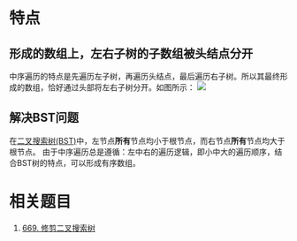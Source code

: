 
# 特点
## 形成的数组上，左右子树的子数组被头结点分开
中序遍历的特点是先遍历左子树，再遍历头结点，最后遍历右子树。所以其最终形成的数组，恰好通过头部将左右子树分开。如图所示：
![](Pasted%20image%2020230311122043.png)

## 解决BST问题
在[二叉搜索树(BST)](二叉树的分类.md#二叉搜索树(BST))中，左节点**所有**节点均小于根节点，而右节点**所有**节点均大于根节点。
由于中序遍历总是遵循：左中右的遍历逻辑，即小中大的遍历顺序，结合BST树的特点，可以形成有序数组。

# 相关题目

1. [669. 修剪二叉搜索树](669.%20修剪二叉搜索树.md)